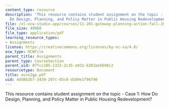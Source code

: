 ```yaml
---
content_type: resource
description: 'This resource contains student assignment on the topic - Case 1: How
  Do Design, Planning, and Policy Matter in Public Housing Redevelopment?'
file: /ol-ocw-studio-app/courses/11-201-gateway-planning-action-fall-2005/4dd8b2b73439207c85c8d169e1f96790_assn2gp.pdf
file_size: 49960
file_type: application/pdf
learning_resource_types:
- Assignments
license: https://creativecommons.org/licenses/by-nc-sa/4.0/
ocw_type: OCWFile
parent_title: Assignments
parent_type: CourseSection
parent_uid: 87fcc105-1323-2c35-a932-6201be5698c2
resourcetype: Document
title: assn2gp.pdf
uid: 4dd8b2b7-3439-207c-85c8-d169e1f96790
---
```

This resource contains student assignment on the topic - Case 1: How Do Design, Planning, and Policy Matter in Public Housing Redevelopment?